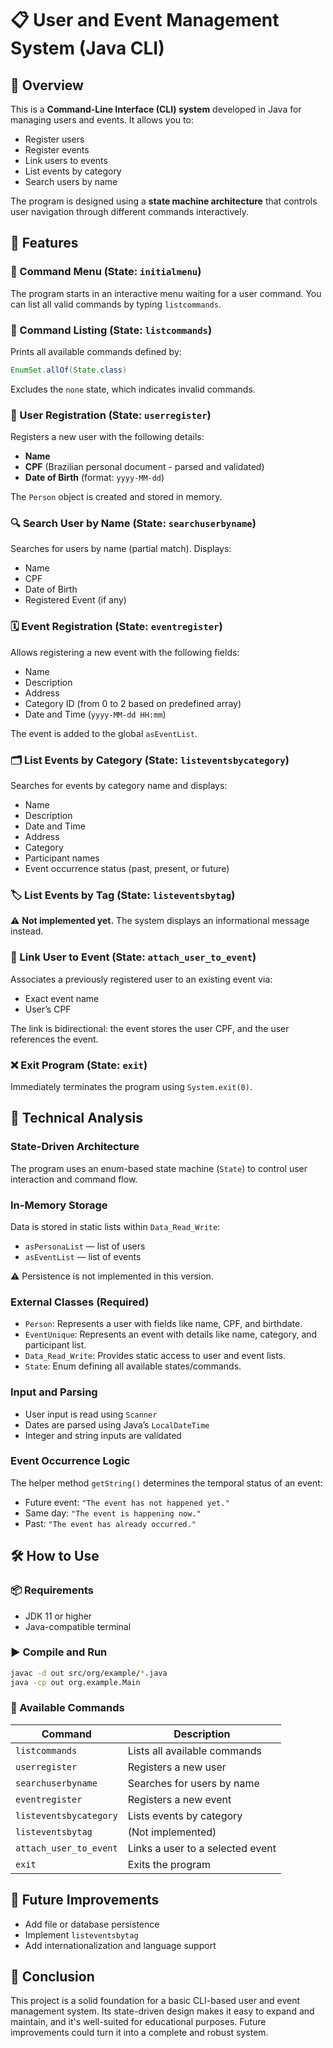 # 📋 User and Event Management System (Java CLI)

## 🧩 Overview

This is a **Command-Line Interface (CLI) system** developed in Java for managing users and events. It allows you to:
- Register users
- Register events
- Link users to events
- List events by category
- Search users by name

The program is designed using a **state machine architecture** that controls user navigation through different commands interactively.


## 🚀 Features

### 🔁 Command Menu (State: `initialmenu`)
The program starts in an interactive menu waiting for a user command. You can list all valid commands by typing `listcommands`.

### 📜 Command Listing (State: `listcommands`)
Prints all available commands defined by:
```java
EnumSet.allOf(State.class)
```
Excludes the `none` state, which indicates invalid commands.

### 👤 User Registration (State: `userregister`)
Registers a new user with the following details:
- **Name**
- **CPF** (Brazilian personal document - parsed and validated)
- **Date of Birth** (format: `yyyy-MM-dd`)

The `Person` object is created and stored in memory.

### 🔍 Search User by Name (State: `searchuserbyname`)
Searches for users by name (partial match). Displays:
- Name
- CPF
- Date of Birth
- Registered Event (if any)

### 🗓️ Event Registration (State: `eventregister`)
Allows registering a new event with the following fields:
- Name
- Description
- Address
- Category ID (from 0 to 2 based on predefined array)
- Date and Time (`yyyy-MM-dd HH:mm`)

The event is added to the global `asEventList`.

### 🗂️ List Events by Category (State: `listeventsbycategory`)
Searches for events by category name and displays:
- Name
- Description
- Date and Time
- Address
- Category
- Participant names
- Event occurrence status (past, present, or future)

### 🏷️ List Events by Tag (State: `listeventsbytag`)
⚠️ **Not implemented yet.** The system displays an informational message instead.

### 🔗 Link User to Event (State: `attach_user_to_event`)
Associates a previously registered user to an existing event via:
- Exact event name
- User’s CPF

The link is bidirectional: the event stores the user CPF, and the user references the event.

### ❌ Exit Program (State: `exit`)
Immediately terminates the program using `System.exit(0)`.


## 🧠 Technical Analysis

### State-Driven Architecture
The program uses an enum-based state machine (`State`) to control user interaction and command flow.

### In-Memory Storage
Data is stored in static lists within `Data_Read_Write`:
- `asPersonaList` — list of users
- `asEventList` — list of events

⚠️ Persistence is not implemented in this version.

### External Classes (Required)
- `Person`: Represents a user with fields like name, CPF, and birthdate.
- `EventUnique`: Represents an event with details like name, category, and participant list.
- `Data_Read_Write`: Provides static access to user and event lists.
- `State`: Enum defining all available states/commands.

### Input and Parsing
- User input is read using `Scanner`
- Dates are parsed using Java’s `LocalDateTime`
- Integer and string inputs are validated

### Event Occurrence Logic
The helper method `getString()` determines the temporal status of an event:
- Future event: `"The event has not happened yet."`
- Same day: `"The event is happening now."`
- Past: `"The event has already occurred."`

## 🛠️ How to Use

### 📦 Requirements
- JDK 11 or higher
- Java-compatible terminal

### ▶️ Compile and Run
```bash
javac -d out src/org/example/*.java
java -cp out org.example.Main
```

### 💬 Available Commands

| Command                | Description                                   |
|------------------------|-----------------------------------------------|
| `listcommands`         | Lists all available commands                  |
| `userregister`         | Registers a new user                          |
| `searchuserbyname`     | Searches for users by name                    |
| `eventregister`        | Registers a new event                         |
| `listeventsbycategory` | Lists events by category                      |
| `listeventsbytag`      | (Not implemented)                             |
| `attach_user_to_event` | Links a user to a selected event              |
| `exit`                 | Exits the program                             |


## 🧪 Future Improvements

- Add file or database persistence
- Implement `listeventsbytag`
- Add internationalization and language support


## 📌 Conclusion

This project is a solid foundation for a basic CLI-based user and event management system. Its state-driven design makes it easy to expand and maintain, and it's well-suited for educational purposes. Future improvements could turn it into a complete and robust system.
